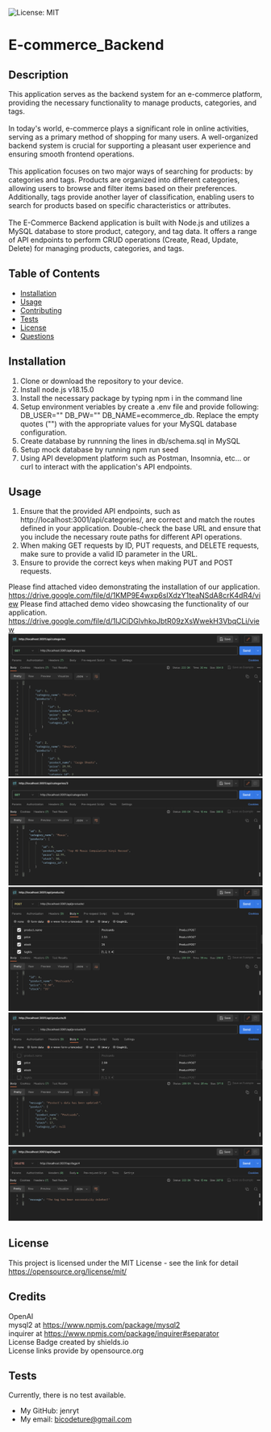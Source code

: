 ![License: MIT](https://img.shields.io/badge/license-MIT-purple)

# E-commerce_Backend

## Description

This application serves as the backend system for an e-commerce platform, providing the necessary functionality to manage products, categories, and tags.<br><br>
In today's world, e-commerce plays a significant role in online activities, serving as a primary method of shopping for many users. A well-organized backend system is crucial for supporting a pleasant user experience and ensuring smooth frontend operations.<br><br>
This application focuses on two major ways of searching for products: by categories and tags. Products are organized into different categories, allowing users to browse and filter items based on their preferences. Additionally, tags provide another layer of classification, enabling users to search for products based on specific characteristics or attributes.<br><br>
The E-Commerce Backend application is built with Node.js and utilizes a MySQL database to store product, category, and tag data. It offers a range of API endpoints to perform CRUD operations (Create, Read, Update, Delete) for managing products, categories, and tags.<br>

## Table of Contents

- [Installation](#installation)
- [Usage](#usage)
- [Contributing](#contributing)
- [Tests](#tests)
- [License](#license)
- [Questions](#questions)

## Installation

1. Clone or download the repository to your device.
2. Install node.js v18.15.0
3. Install the necessary package by typing npm i in the command line
4. Setup environment veriables by create a .env file and provide following: DB_USER="" DB_PW="" DB_NAME=ecommerce_db. Replace the empty quotes ("") with the appropriate values for your MySQL database configuration.
5. Create database by runnning the lines in db/schema.sql in MySQL
6. Setup mock database by running npm run seed
7. Using API development platform such as Postman, Insomnia, etc... or curl to interact with the application's API endpoints.

## Usage

1. Ensure that the provided API endpoints, such as http://localhost:3001/api/categories/, are correct and match the routes defined in your application. Double-check the base URL and ensure that you include the necessary route paths for different API operations.
2. When making GET requests by ID, PUT requests, and DELETE requests, make sure to provide a valid ID parameter in the URL.
3. Ensure to provide the correct keys when making PUT and POST requests.

Please find attached video demonstrating the installation of our application.<br>
https://drive.google.com/file/d/1KMP9E4wxp6sIXdzY1teaNSdA8crK4dR4/view
Please find attached demo video showcasing the functionality of our application.<br>
https://drive.google.com/file/d/1lJCiDGlvhkoJbtR09zXsWwekH3VbqCLi/view <br>
![application demo image Categories GET all](./assets/images/categoriesGET_all.png)
![application demo image Categories GET by id](./assets/images/categoriesGET_byID.png)
![application demo image Products POST](./assets/images/productsPOST.png)
![application demo image Products PUT](./assets/images/productsPUT.png)
![application demo image Tags DELETE](./assets/images/tagsDELETE.png)

## License

This project is licensed under the MIT License - see the link for detail
https://opensource.org/license/mit/

## Credits

OpenAI<br>
mysql2 at https://www.npmjs.com/package/mysql2<br>
inquirer at https://www.npmjs.com/package/inquirer#separator<br>
License Badge created by shields.io<br>
License links provide by opensource.org<br>

## Tests

Currently, there is no test available.

- My GitHub: jenryt
- My email: bicodeture@gmail.com
